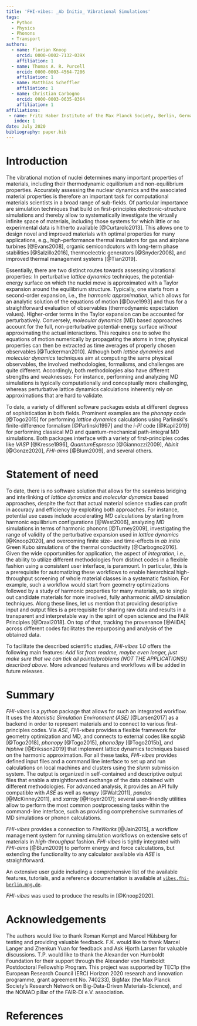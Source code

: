 ```yaml
---
title: 'FHI-vibes: _Ab Initio_ Vibrational Simulations'
tags:
  - Python
  - Physics
  - Phonons
  - Transport
authors:
  - name: Florian Knoop
    orcid: 0000-0002-7132-039X
    affiliation: 1
  - name: Thomas A. R. Purcell
    orcid: 0000-0003-4564-7206
    affiliation: 1
  - name: Matthias Scheffler
    affiliation: 1
  - name: Christian Carbogno
    orcid: 0000-0003-0635-8364
    affiliation: 1
affiliations:
 - name: Fritz Haber Institute of the Max Planck Society, Berlin, Germany
   index: 1
date: July 2020
bibliography: paper.bib
---
```


# Introduction

The vibrational motion of nuclei determines many important properties of materials, including their thermodynamic equilibrium and non-equilibrium properties. Accurately assessing the nuclear dynamics and the associated material properties is therefore an important task for computational materials scientists in a broad range of sub-fields. Of particular importance are simulation techniques that build on first-principles electronic-structure simulations and thereby allow to systematically investigate the virtually infinite space of materials, including those systems for which little or no experimental data is hitherto available [@Curtarolo2013]. This allows one
to design novel and improved materials with optimal properties for many applications, e.g., high-performance thermal insulators for gas and airplane turbines [@Evans2008], organic semicondcutors with long-term phase stabilities [@Salzillo2016], thermoelectric generators [@Snyder2008], and improved thermal management systems [@Tian2019].

Essentially, there are two distinct routes towards assessing vibrational properties:
In perturbative _lattice dynamics_ techniques, the potential-energy surface on which the nuclei move is approximated with a Taylor expansion around the equilibrium structure. 
Typically, one starts from a second-order expansion, i.e., the _harmonic approximation_, which allows for an analytic solution of the equations of motion [@Dove1993] 
and thus for a straightforward evaluation of observables (thermodynamic expectation values). Higher-order terms in the Taylor expansion can be accounted for perturbatively.
Conversely, _molecular dynamics_ (MD) based approaches account for the full, non-perturbative potential-energy surface _without_ approximating the actual interactions. This requires
one to solve the equations of motion numerically by propagating the atoms in time; physical properties can then be extracted as time  averages of properly chosen observables [@Tuckerman2010].
Although both _lattice dynamics_ and _molecular dynamics_ techniques aim at computing the same physical observables, the involved methodologies, formalisms, and challenges are quite different.
Accordingly, both methodologies also have different strengths and weaknesses: For instance, performing and analyzing MD simulations is typically computationally and conceptually more challenging,
whereas perturbative lattice dynamics calculations inherently rely on approximations that are hard to validate.

To date, a variety of different software packages exists at different degrees of sophistication in both fields. Prominent examples are the _phonopy_ code [@Togo2015] for performing _lattice dynamics_
calculations using Parlinski's finite-difference formalism [@Parlinski1997] and the _i-PI_ code [@Kapil2019] for performing classical MD and quantum-mechanical path-integral MD simulations.
Both packages interface with a variety of first-principles codes like *VASP* [@Kresse1996], *QuantumEspresso* [@Giannozzi2009], *Abinit* [@Gonze2020], *FHI-aims* [@Blum2009], and several others.


# Statement of need
To date, there is no software solution that allows for the seamless bridging and interlinking of _lattice dynamics_ and  _molecular dynamics_ based approaches, despite the fact that actual material science studies can profit in accuracy and efficiency by exploiting both approaches. For instance,
potential use cases include 
accelerating _MD_ calculations by starting from harmonic equilibrium configurations [@West2006], 
analyzing _MD_ simulations in terms of harmonic phonons [@Turney2009], 
investigating the range of validity of the perturbative expansion used in _lattice dynamics_ [@Knoop2020], 
and overcoming finite size- and time-effects in _ab initio_ Green Kubo simulations of the thermal conductivity [@Carbogno2016]. 
Given the wide opportunities for application, the aspect of _integration_, i.e., the ability to utilize different methodologies from distinct codes in a flexible fashion using a consistent user interface, is paramount. In particular, this is a prerequisite for automatizing these workflows to enable hierarchical high-throughput screening of whole material classes in a systematic fashion. For example, such a workflow would start from geometry optimizations followed by a study of harmonic properties for many materials, so to single out candidate materials for more involved, fully anharmonic aiMD simulation techniques. Along these lines, let us mention that providing descriptive input and output files is a prerequisite for sharing raw data and results in a transparent and interpretable way in the spirit of open science and the FAIR Principles [@Draxl2018]. On top of that, tracking the provenance [@AiiDA] across different codes facilitates the repurposing and analysis of the obtained data.

To facilitate the described scientific studies, _FHI-vibes 1.0_ offers the following main features:
*Add list from readme, maybe even longer, just make sure that we can tick all points/problems (NOT THE APPLICATIONS!) described above.*
More advanced features and workflows will be added in future releases.

# Summary

_FHI-vibes_ is a _python_ package that allows for such an integrated workflow. 
It uses the _Atomistic Simulation Environment (ASE)_ [@Larsen2017] as a backend in order to represent materials and to connect to various first-principles codes. Via _ASE_, _FHI-vibes_ provides a flexible framework for geometry optimization and MD, and connects to external codes like _spglib_ [@Togo2018], _phonopy_ [@Togo2015], _phono3py_ [@Togo2015b], and _hiphive_ [@Eriksson2019] that implement lattice dynamics techniques based on the harmonic approximation. For all these tasks, _FHI-vibes_ provides defined input files and a command line interface to set up and run calculations on local machines and clusters using the _slurm_ submission system. The output is organized in self-contained and descriptive output files that enable a straightforward exchange of the data obtained with different methodologies.
For advanced analysis, it provides an API fully compatible  with _ASE_ as well as _numpy_ [@Walt2011], _pandas_ [@McKinney2011], and _xarray_ [@Hoyer2017]; several user-friendly utilities allow to perform the most common postprocessing tasks within the command-line interface, such as providing comprehensive summaries of MD simulations or phonon calculations.

_FHI-vibes_ provides a connection to *FireWorks* [@Jain2015], a workflow management system for running simulation workflows on extensive sets of materials in _high-throughput_ fashion. _FHI-vibes_ is tightly integrated with *FHI-aims* [@Blum2009] to perform energy and force calculations, but extending the functionality to any calculator available via *ASE* is straightforward.

An extensive user guide including a comprehensive list of the available features, tutorials, and a reference documentation is available at [`vibes.fhi-berlin.mpg.de`](http://vibes.fhi-berlin.mpg.de/).

_FHI-vibes_ was used to produce the results in [@Knoop2020].

# Acknowledgements
The authors would like to thank Roman Kempt and Marcel Hülsberg for testing and providing valuable feedback. F.K. would like to thank Marcel Langer and Zhenkun Yuan for feedback and Ask Hjorth Larsen for valuable discussions. T.P. would like to thank the Alexander von Humboldt Foundation for their support through the Alexander von Humboldt Postdoctoral Fellowship Program. This project was supported by TEC1p (the European Research Council (ERC) Horizon 2020 research and innovation programme, grant agreement No. 740233), BigMax (the Max Planck Society’s Research Network on Big-Data-Driven Materials-Science), and the NOMAD pillar of the FAIR-DI e.V. association.

# References
